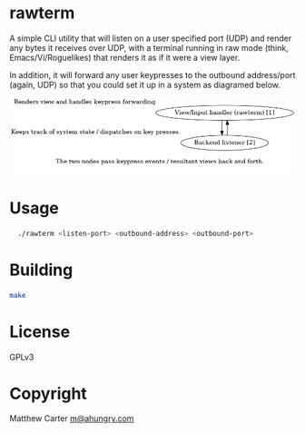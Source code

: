 # rawterm

A simple CLI utility that will listen on a user specified port (UDP) and
render any bytes it receives over UDP, with a terminal running in raw mode
(think, Emacs/Vi/Roguelikes) that renders it as if it were a view layer.

In addition, it will forward any user keypresses to the outbound
address/port (again, UDP) so that you could set it up in a system as
diagramed below.

![rawterm](https://github.com/ahungry/rawterm/blob/master/docs/diagram.png)

# Usage

```sh
  ./rawterm <listen-port> <outbound-address> <outbound-port>
```

# Building

```sh
make
```

# License

GPLv3

# Copyright

Matthew Carter <m@ahungry.com>
